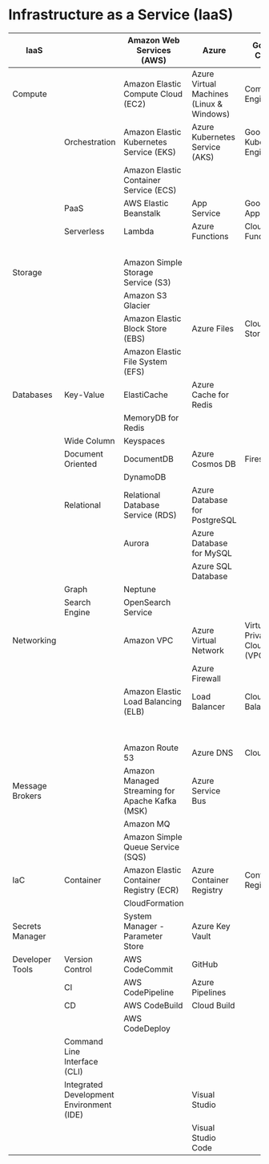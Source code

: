 # Infrastructure as a Service (IaaS)

| IaaS            |                                          | Amazon Web Services (AWS)                       | Azure                                    | Google Cloud                | Digital Ocean               | Apache    | HashiCorp | Alternatives  |
| --------------- | ---------------------------------------- | ----------------------------------------------- | ---------------------------------------- | --------------------------- | --------------------------- | --------- | --------- | ------------- |
| Compute         |                                          | Amazon Elastic Compute Cloud (EC2)              | Azure Virtual Machines (Linux & Windows) | Compute Engine              | Droplets                    |           |           |               |
|                 | Orchestration                            | Amazon Elastic Kubernetes Service (EKS)         | Azure Kubernetes Service (AKS)           | Google Kubernetes Engine    | Kubernetes                  |           |           | Kubernetes    |
|                 |                                          | Amazon Elastic Container Service (ECS)          |                                          |                             |                             |           |           |               |
|                 | PaaS                                     | AWS Elastic Beanstalk                           | App Service                              | Google App Engine           | App Platform                |           |           |               |
|                 | Serverless                               | Lambda                                          | Azure Functions                          | Cloud Functions             | Functions                   |           |           | Vercel        |
|                 |                                          |                                                 |                                          |                             |                             |           |           | Netify        |
| Storage         |                                          | Amazon Simple Storage Service (S3)              |                                          |                             | Spaces Object Storage       |           |           |               |
|                 |                                          | Amazon S3 Glacier                               |                                          |                             |                             |           |           |               |
|                 |                                          | Amazon Elastic Block Store (EBS)                | Azure Files                              | Cloud Storage               | Volumes Block Storage       |           |           |               |
|                 |                                          | Amazon Elastic File System (EFS)                |                                          |                             |                             |           |           |               |
| Databases       | Key-Value                                | ElastiCache                                     | Azure Cache for Redis                    |                             | Redis                       |           |           | Redis         |
|                 |                                          | MemoryDB for Redis                              |                                          |                             |                             |           |           | Memcached     |
|                 | Wide Column                              | Keyspaces                                       |                                          |                             |                             | Cassandra |           |               |
|                 | Document Oriented                        | DocumentDB                                      | Azure Cosmos DB                          | Firestore                   | MongoDB                     | CouchDB   |           |               |
|                 |                                          | DynamoDB                                        |                                          |                             |                             |           |           |               |
|                 | Relational                               | Relational Database Service (RDS)               | Azure Database for PostgreSQL            |                             | PostgreSQL                  |           |           |               |
|                 |                                          | Aurora                                          | Azure Database for MySQL                 |                             | MySQL                       |           |           |               |
|                 |                                          |                                                 | Azure SQL Database                       |                             |                             |           |           |               |
|                 | Graph                                    | Neptune                                         |                                          |                             |                             |           |           | Neo4j         |
|                 | Search Engine                            | OpenSearch Service                              |                                          |                             |                             | Solr      |           | ElasticSearch |
| Networking      |                                          | Amazon VPC                                      | Azure Virtual Network                    | Virtual Private Cloud (VPC) | Virtual Private Cloud (VPC) |           |           |               |
|                 |                                          |                                                 | Azure Firewall                           |                             | Cloud Firewalls             |           |           |               |
|                 |                                          | Amazon Elastic Load Balancing (ELB)             | Load Balancer                            | Cloud Load Balancing        | Load Balancers              |           |           |               |
|                 |                                          |                                                 |                                          |                             | Reserved IPs                |           |           |               |
|                 |                                          | Amazon Route 53                                 | Azure DNS                                | Cloud DNS                   | DNS                         |           |           |               |
| Message Brokers |                                          | Amazon Managed Streaming for Apache Kafka (MSK) | Azure Service Bus                        |                             |                             | Kafka     |           |               |
|                 |                                          | Amazon MQ                                       |                                          |                             |                             | ActiveMQ  |           | RabbitMQ      |
|                 |                                          | Amazon Simple Queue Service (SQS)               |                                          |                             |                             |           |           |               |
| IaC             | Container                                | Amazon Elastic Container Registry (ECR)         | Azure Container Registry                 | Container Registry          |                             |           |           | Docker        |
|                 |                                          | CloudFormation                                  |                                          |                             |                             |           | Terraform |               |
| Secrets Manager |                                          | System Manager - Parameter Store                | Azure Key Vault                          |                             |                             |           | Vault     |               |
| Developer Tools | Version Control                          | AWS CodeCommit                                  | GitHub                                   |                             |                             |           |           | GitLab        |
|                 | CI                                       | AWS CodePipeline                                | Azure Pipelines                          |                             |                             |           |           | Jenkins       |
|                 | CD                                       | AWS CodeBuild                                   | Cloud Build                              |                             |                             |           |           | CircleCI      |
|                 |                                          | AWS CodeDeploy                                  |                                          |                             |                             |           |           | TravisCI      |
|                 | Command Line Interface (CLI)             |                                                 |                                          |                             |                             |           |           |               |
|                 | Integrated Development Environment (IDE) |                                                 | Visual Studio                            |                             |                             | Netbeans  |           | Atom          |
|                 |                                          |                                                 | Visual Studio Code                       |                             |                             |           |           | Sublime       |
